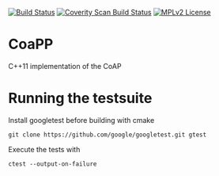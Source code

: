 [![Build Status](https://travis-ci.org/zerom0/CoaPP.svg?branch=master)](https://travis-ci.org/zerom0/CoaPP)
[![Coverity Scan Build Status](https://scan.coverity.com/projects/8067/badge.svg)](https://scan.coverity.com/projects/zerom0-coapp)
[![MPLv2 License](https://img.shields.io/badge/license-MPLv2-blue.svg?style=flat-square)](https://www.mozilla.org/MPL/2.0/)

# CoaPP

C++11 implementation of the CoAP

# Running the testsuite

Install googletest before building with cmake

    git clone https://github.com/google/googletest.git gtest

Execute the tests with

    ctest --output-on-failure
